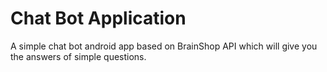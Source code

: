 
# Chat Bot Application

A simple chat bot android app based on BrainShop API which will give you the answers of simple questions.

